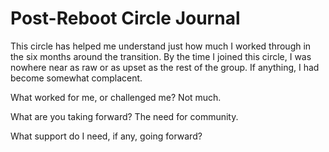 # Post-Reboot Circle Journal
This circle has helped me understand just how much I worked through in the six months around the transition. By the time I joined this circle, I was nowhere near as raw or as upset as the rest of the group. If anything, I had become somewhat complacent.

What worked for me, or challenged me? Not much.

What are you taking forward? The need for community.

What support do I need, if any, going forward?